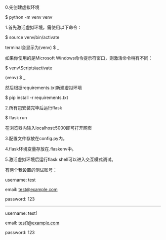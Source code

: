 0.先创建虚拟环境 

$ python -m venv venv

1.首先激活虚拟环境，需使用以下命令：

$ source venv/bin/activate

terminal会显示为(venv) $ _

如果你使用的是Microsoft Windows命令提示符窗口，则激活命令稍有不同：

$ venv\Scripts\activate

(venv) $ _

然后根据requirements.txt新建虚拟环境

$ pip install -r requirements.txt


2.所有包安装完毕后运行flask

$ flask run

在浏览器内输入localhost:5000即可打开网页

3.配置文件存放在config.py内。

4.flask环境变量存放在.flaskenv中。

5.激活虚拟环境后运行flask shell可以进入交互模式调试。


有两个我设置的测试账号：

username: test

email: test@example.com

password: 123

---------------------------
username: test1

email: test1@example.com

password: 123


